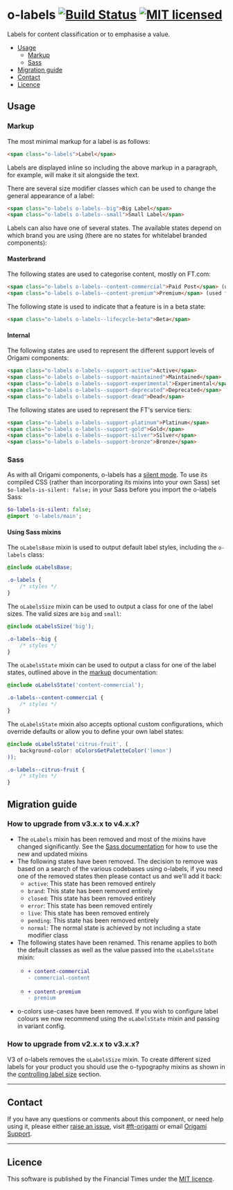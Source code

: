 
# o-labels [![Build Status](https://circleci.com/gh/Financial-Times/o-labels.png?style=shield&circle-token=baf3bd7fe9625dfc5c7e24a5451253b348cd9102)](https://circleci.com/gh/Financial-Times/o-labels) [![MIT licensed](https://img.shields.io/badge/license-MIT-blue.svg)](#licence)

Labels for content classification or to emphasise a value.

- [Usage](#usage)
  - [Markup](#markup)
  - [Sass](#sass)
- [Migration guide](#migration-guide)
- [Contact](#contact)
- [Licence](#licence)


## Usage

### Markup

The most minimal markup for a label is as follows:

```html
<span class="o-labels">Label</span>
```

Labels are displayed inline so including the above markup in a paragraph, for example, will make it sit alongside the text.

There are several size modifier classes which can be used to change the general appearance of a label:

```html
<span class="o-labels o-labels--big">Big Label</span>
<span class="o-labels o-labels--small">Small Label</span>
```

Labels can also have one of several states. The available states depend on which brand you are using (there are no states for whitelabel branded components):

#### Masterbrand

The following states are used to categorise content, mostly on FT.com:

```html
<span class="o-labels o-labels--content-commercial">Paid Post</span> (used for paid post and promoted content)
<span class="o-labels o-labels--content-premium">Premium</span> (used for premium-only content)
```

The following state is used to indicate that a feature is in a beta state:

```html
<span class="o-labels o-labels--lifecycle-beta">Beta</span>
```

#### Internal

The following states are used to represent the different support levels of Origami components:

```html
<span class="o-labels o-labels--support-active">Active</span>
<span class="o-labels o-labels--support-maintained">Maintained</span>
<span class="o-labels o-labels--support-experimental">Experimental</span>
<span class="o-labels o-labels--support-deprecated">Deprecated</span>
<span class="o-labels o-labels--support-dead">Dead</span>
```

The following states are used to represent the FT's service tiers:

```html
<span class="o-labels o-labels--support-platinum">Platinum</span>
<span class="o-labels o-labels--support-gold">Gold</span>
<span class="o-labels o-labels--support-silver">Silver</span>
<span class="o-labels o-labels--support-bronze">Bronze</span>
```

### Sass

As with all Origami components, o-labels has a [silent mode](http://origami.ft.com/docs/syntax/scss/#silent-styles). To use its compiled CSS (rather than incorporating its mixins into your own Sass) set `$o-labels-is-silent: false;` in your Sass before you import the o-labels Sass:

```sass
$o-labels-is-silent: false;
@import 'o-labels/main';
```

#### Using Sass mixins

The `oLabelsBase` mixin is used to output default label styles, including the `o-labels` class:

```scss
@include oLabelsBase;
```

```css
.o-labels {
    /* styles */
}
```

The `oLabelsSize` mixin can be used to output a class for one of the label sizes. The valid sizes are `big` and `small`:

```scss
@include oLabelsSize('big');
```

```css
.o-labels--big {
    /* styles */
}
```

The `oLabelsState` mixin can be used to output a class for one of the label states, outlined above in the [markup](#markup) documentation:

```scss
@include oLabelsState('content-commercial');
```

```css
.o-labels--content-commercial {
    /* styles */
}
```

The `oLabelsState` mixin also accepts optional custom configurations, which override defaults or allow you to define your own label states:

```scss
@include oLabelsState('citrus-fruit', (
    background-color: oColorsGetPaletteColor('lemon')
));
```

```css
.o-labels--citrus-fruit {
    /* styles */
}
```


## Migration guide

### How to upgrade from v3.x.x to v4.x.x?

  - The `oLabels` mixin has been removed and most of the mixins have changed significantly. See the [Sass documentation](sass) for how to use the new and updated mixins
  - The following states have been removed. The decision to remove was based on a search of the various codebases using o-labels, if you need one of the removed states then please contact us and we'll add it back:
    - `active`: This state has been removed entirely
    - `brand`: This state has been removed entirely
    - `closed`: This state has been removed entirely
    - `error`: This state has been removed entirely
    - `live`: This state has been removed entirely
    - `pending`: This state has been removed entirely
    - `normal`: The normal state is achieved by not including a state modifier class
  - The following states have been renamed. This rename applies to both the default classes as well as the value passed into the `oLabelsState` mixin:
    - ```diff
      + content-commercial
      - commercial-content
      ```
    - ```diff
      + content-premium
      - premium
      ```
  - o-colors use-cases have been removed. If you wish to configure label colours we now recommend using the `oLabelsState` mixin and passing in variant config.

### How to upgrade from v2.x.x to v3.x.x?

V3 of o-labels removes the `oLabelsSize` mixin. To create different sized labels for your product you should use the o-typography mixins as shown in the [controlling label size](#controlling-label-size) section.

---


## Contact

If you have any questions or comments about this component, or need help using it, please either [raise an issue](https://github.com/Financial-Times/o-labels/issues), visit [#ft-origami](https://financialtimes.slack.com/messages/ft-origami/) or email [Origami Support](mailto:origami-support@ft.com).

---


## Licence

This software is published by the Financial Times under the [MIT licence](http://opensource.org/licenses/MIT).

